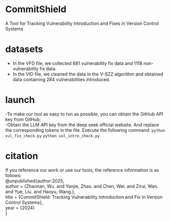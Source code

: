 # CommitShield
A Tool for Tracking Vulnerability Introduction and Fixes in Version Control Systems

# datasets
- In the VFD file, we collected 681 vulnerability fix data and 1118 non-vulnerability fix data.
- In the VID file, we cleaned the data in the V-SZZ algorithm and obtained data containing 284 vulnerabilities introduced.

# launch
-To make our tool as easy to run as possible, you can obtain the GitHub API key from GitHub;  
-Obtain the LLM API key from the deep seek official website. And replace the corresponding tokens in the file. Execute the following command:
`python vul_fix_check.py`
`python vul_intro_check.py`

# citation
If you reference our work or use our tools, the reference information is as follows:  
@unpublished{author:2025,  
  author = {Zhaonan, Wu. and Yanjie, Zhao. and Chen, Wei. and Zirui, Wan. and Yue, Liu. and Haoyu, Wang.},  
  title = {CommitShield: Tracking Vulnerability Introduction and Fix in Version Control Systems},  
  year = {2024}  
}
